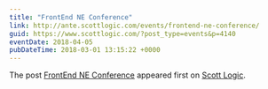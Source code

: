 ```yaml
---
title: "FrontEnd NE Conference"
link: http://ante.scottlogic.com/events/frontend-ne-conference/
guid: https://www.scottlogic.com/?post_type=events&p=4140
eventDate: 2018-04-05
pubDateTime: 2018-03-01 13:15:22 +0000
---
```


<p>The post <a rel="nofollow" href="http://ante.scottlogic.com/events/frontend-ne-conference/">FrontEnd NE Conference</a> appeared first on <a rel="nofollow" href="http://ante.scottlogic.com">Scott Logic</a>.</p>